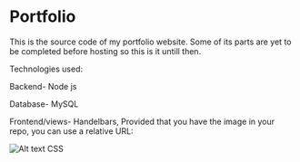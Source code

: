 # Portfolio

This is the source code of my portfolio website. Some of its parts are yet to be completed before hosting so this is it untill then.

Technologies used:

Backend-
Node js

Database-
MySQL

Frontend/views-
Handelbars, Provided that you have the image in your repo, you can use a relative URL:

![Alt text](/relative/path/to/img.jpg?raw=true "Optional Title")
CSS
